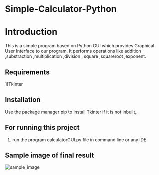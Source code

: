 # Simple-Calculator-Python


# Introduction

This is a simple program based on Python GUI  which provides Graphical User Interface to our program.
It performs operations like addition ,substraction ,multiplication ,division , square ,squareroot ,exponent.

## Requirements
1)Tkinter


## Installation

Use the package manager pip to install Tkinter if it is not inbuilt,.


## For running this project

1) run the program calculatorGUI.py file in command line or any IDE


## Sample image of final result

![sample_image](sample_image.jpg)
